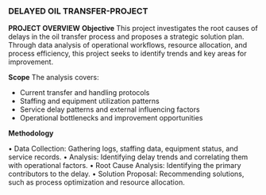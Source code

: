 ### DELAYED OIL TRANSFER-PROJECT
**PROJECT OVERVIEW** 
**Objective**
This project investigates the root causes of delays in the oil transfer process and proposes a strategic solution plan. Through data analysis of operational workflows, resource allocation, and process efficiency, this project seeks to identify trends and key areas for improvement.

**Scope** The analysis covers:
* Current transfer and handling protocols
* Staffing and equipment utilization patterns
* Service delay patterns and external influencing factors
* Operational bottlenecks and improvement opportunities
  
**Methodology**

•	Data Collection: Gathering logs, staffing data, equipment status, and service records.
•	Analysis: Identifying delay trends and correlating them with operational factors.
•	Root Cause Analysis: Identifying the primary contributors to the delay.
•	Solution Proposal: Recommending solutions, such as process optimization and resource allocation.
